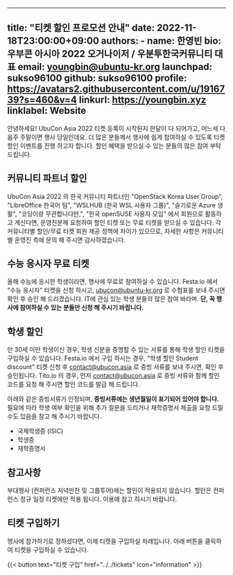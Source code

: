 
---
title: "티켓 할인 프로모션 안내"
date: 2022-11-18T23:00:00+09:00
authors:
    - name: 한영빈
      bio: 우부콘 아시아 2022 오거나이저 / 우분투한국커뮤니티 대표 
      email: youngbin@ubuntu-kr.org
      launchpad: sukso96100
      github: sukso96100
      profile: https://avatars2.githubusercontent.com/u/1916739?s=460&v=4
      linkurl: https://youngbin.xyz
      linklabel: Website
---

안녕하세요! UbuCon Asia 2022 티켓 등록이 시작된지 한달이 다 되어가고, 어느세 다음주 주말이면 행사 당일인데요.
더 많은 분들께서 행사에 쉽게 참여하실 수 있도록 티켓 할인 이벤트를 진행 하고자 합니다. 할인 혜택을 받으실 수 있는 분들의 많은 참여 부탁드립니다.

## 커뮤니티 파트너 할인
UbuCon Asia 2022 의 한국 커뮤니티 파트너인 "OpenStack Korea User Group", "LibreOffice 한국어 팀", "WSLHUB (한국 WSL 사용자 그룹)", "슬기로운 Azure 생활", "코딩이랑 무관합니다만,", "한국 openSUSE 사용자 모임" 에서 회원으로 활동하고 계신다면, 운영진분께 요청하여 할인 티켓 또는 무료 티켓을 받으실 수 있습니다. 각 커뮤니티별 할인/무료 티켓 회원 제공 정책에 차이가 있으므로, 자세한 사항은 커뮤니티별 운영진 측에 문의 해 주시면 감사하겠습니다. 

## 수능 응시자 무료 티켓
올해 수능에 응시한 학생이라면, 행사에 무료로 참여하실 수 있습니다. Festa.io 에서 "수능 응시자" 티켓을 신청 하시고, ubucon@ubuntu-kr.org 로 수험표를 보내 주시면 확인 후 승인 해 드리겠습니다. IT에 관심 있는 학생 분들의 많은 참여 바라며. **단, 꼭 행사에 참여하실 수 있는 분들만 신청 해 주시기 바랍니다.**

## 학생 할인
만 30세 미만 학생이신 경우, 학생 신분을 증명할 수 있는 서류를 통해 학생 할인 티켓을 구입하실 수 있습니다. Festa.io 에서 구입 하시는 경우, "학생 할인 Student discount" 티켓 신청 후 contact@ubucon.asia 로 증빙 서류를 보내 주시면, 확인 후 승인됩니다. Tito.io 의 경우, 먼저 contact@ubucon.asia 로 증빙 서류와 함께 할인 코드를 요청 해 주시면 할인 코드를 발급 해 드립니다.

아래와 같은 증빙서류가 인정되며, **증빙서류에는 생년월일이 표기되어 있어야 합니다.** 필요에 따라 학생 여부 확인을 위해 추가 질문을 드리거나 재학증명서 제출을 요청 드릴수도 있음을 참고 해 주시기 바랍니다.

- 국제학생증 (ISIC)
- 학생증
- 재학증명서

## 참고사항
부대행사 (컨퍼런스 저녁만찬 및 그룹투어)에는 할인이 적용되지 않습니다. 할인은 컨퍼런스 정규 일정 티켓에만 적용 됩니다. 이용에 참고 하시기 바랍니다.

## 티켓 구입하기
행사에 참가하기로 정하셨다면, 이제 티켓을 구입하실 차례입니다. 아래 버튼을 클릭하여 티켓을 구입하실 수 있습니다.

{{< button text="티켓 구입" href="../../tickets" icon="information" >}}